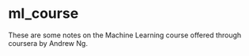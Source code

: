 # ml_course
These are some notes on the Machine Learning course offered through coursera by Andrew Ng.
